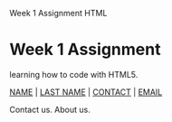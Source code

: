 Week 1 Assignment HTML
<!DOCTYPE html>
<html lang="en">
<head>
<meta charset="UTF-8">
<meta name="viewport" content="width=device-width, initial-scale=1.0">
<title>Week 1</title>
</head>
<body>
<h1>Week 1 Assignment</h1>
<p>learning how to code with HTML5.</p>
<nav>
<a href="/name/">NAME</a> |
<a href="/last name/">LAST NAME</a> |
<a href="/contact/">CONTACT</a> |
<a href="/email/">EMAIL</a>
</nav>
<footer>
<p>Contact us. About us.</p>
</footer>
</body>
</html>
